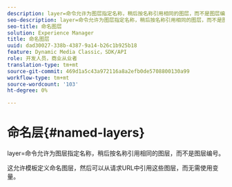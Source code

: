 ```yaml
---
description: layer=命令允许为图层指定名称，稍后按名称引用相同的图层，而不是图层编号。
seo-description: layer=命令允许为图层指定名称，稍后按名称引用相同的图层，而不是图层编号。
seo-title: 命名图层
solution: Experience Manager
title: 命名图层
uuid: dad30027-338b-4387-9a14-b26c1b925b18
feature: Dynamic Media Classic，SDK/API
role: 开发人员，商业从业者
translation-type: tm+mt
source-git-commit: 469d1a5c43a972116a8a2efb0de5708800130a99
workflow-type: tm+mt
source-wordcount: '103'
ht-degree: 0%

---
```



# 命名层{#named-layers}

layer=命令允许为图层指定名称，稍后按名称引用相同的图层，而不是图层编号。

这允许模板定义命名图层，然后可以从请求URL中引用这些图层，而无需使用变量。
